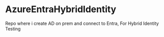 # AzureEntraHybridIdentity
Repo where i create AD on prem and connect to Entra, For Hybrid Identity Testing

